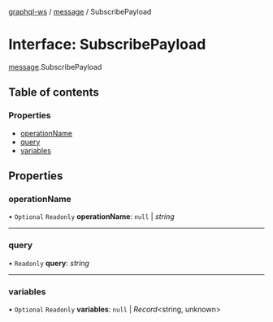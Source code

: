 [graphql-ws](../README.md) / [message](../modules/message.md) / SubscribePayload

# Interface: SubscribePayload

[message](../modules/message.md).SubscribePayload

## Table of contents

### Properties

- [operationName](message.subscribepayload.md#operationname)
- [query](message.subscribepayload.md#query)
- [variables](message.subscribepayload.md#variables)

## Properties

### operationName

• `Optional` `Readonly` **operationName**: ``null`` \| *string*

___

### query

• `Readonly` **query**: *string*

___

### variables

• `Optional` `Readonly` **variables**: ``null`` \| *Record*<string, unknown\>
